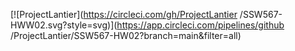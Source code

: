 [![ProjectLantier](https://circleci.com/gh/ProjectLantier
/SSW567-HWW02.svg?style=svg)](https://app.circleci.com/pipelines/github
/ProjectLantier/SSW567-HW02?branch=main&filter=all)
